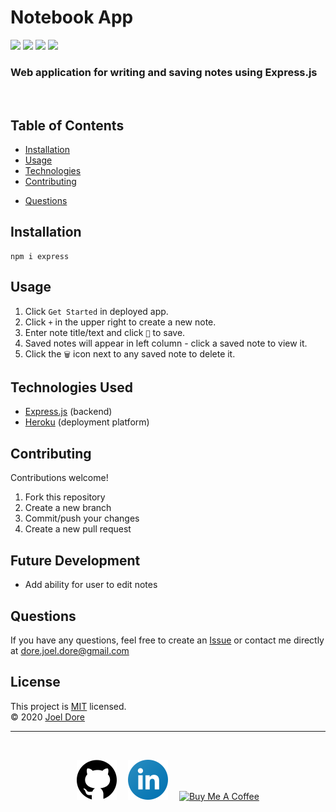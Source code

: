# Notebook App
<div>
<img src='https://img.shields.io/github/license/joeldore/Notebook-App'>  
<img src='https://img.shields.io/github/repo-size/joeldore/Notebook-App'>  
<img src='https://img.shields.io/github/languages/top/joeldore/Notebook-App'>
<img src='https://img.shields.io/github/last-commit/joeldore/Notebook-App'>
</div>

### Web application for writing and saving notes using Express.js
<br>

## Table of Contents  
* [Installation](#Installation)  
* [Usage](#Usage)  
* [Technologies](#Technologies-Used)  
* [Contributing](#Contributing)  
<!-- 
* [Reflection](#Reflection)  
* [Future Development](#Future-Development)  
-->
* [Questions](#Questions)

## Installation
```
npm i express
```

## Usage
<!-- Currently deployed with [Heroku App](#) -->

1. Click `Get Started` in deployed app.
1. Click `+` in the upper right to create a new note.
1. Enter note title/text and click `💾` to save.
1. Saved notes will appear in left column - click a saved note to view it.
1. Click the `🗑️` icon next to any saved note to delete it.

<!-- ![Demo](./Assets/Images/demo.gif) -->

## Technologies Used
- [Express.js](https://expressjs.com/) (backend)
- [Heroku](https://www.heroku.com/) (deployment platform)

## Contributing
Contributions welcome!
1. Fork this repository  
2. Create a new branch  
3. Commit/push your changes  
4. Create a new pull request  

## Future Development
-  Add ability for user to edit notes

## Questions  
If you have any questions, feel free to create an [Issue](https://github.com/JoelDore/Notebook-App/issues) or contact me directly at dore.joel.dore@gmail.com

## License
This project is [MIT](https://github.com/JoelDore/Notebook-App/blob/main/LICENSE) licensed.  
© 2020 [Joel Dore](https://github.com/JoelDore)  

---
<br>

<div align="center">

[![github](images/github.svg)](https://github.com/JoelDore) 
[![linkedin](images/linkedin.svg)](https://www.linkedin.com/in/joeldore) 
<a href="https://www.buymeacoffee.com/JoelDore" target="_blank"><img src="https://cdn.buymeacoffee.com/buttons/v2/default-white.png" alt="Buy Me A Coffee" height="32"></a>

</div>